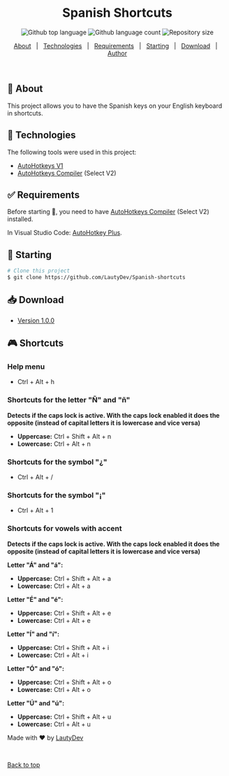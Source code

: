 <h1 align="center">Spanish Shortcuts</h1>

<p align="center">
  <img alt="Github top language" src="https://img.shields.io/github/languages/top/LautyDev/Spanish-shortcuts?color=56BEB8">

  <img alt="Github language count" src="https://img.shields.io/github/languages/count/LautyDev/Spanish-shortcuts?color=56BEB8">

  <img alt="Repository size" src="https://img.shields.io/github/repo-size/LautyDev/Spanish-shortcuts?color=56BEB8">
</p>

<p align="center">
  <a href="#dart-about">About</a> &#xa0; | &#xa0; 
  <a href="#rocket-technologies">Technologies</a> &#xa0; | &#xa0;
  <a href="#white_check_mark-requirements">Requirements</a> &#xa0; | &#xa0;
  <a href="#checkered_flag-starting">Starting</a> &#xa0; | &#xa0;
  <a href="#sparkles-download">Download</a> &#xa0; | &#xa0;
  <a href="https://github.com/LautyDev" target="_blank">Author</a>
</p>

<br>

## :dart: About

This project allows you to have the Spanish keys on your English keyboard in shortcuts.

## :rocket: Technologies

The following tools were used in this project:

- [AutoHotkeys V1](https://www.autohotkey.com/docs/v1/)
- [AutoHotkeys Compiler](https://www.autohotkey.com/) (Select V2)

## :white_check_mark: Requirements

Before starting :checkered_flag:, you need to have [AutoHotkeys Compiler](https://www.autohotkey.com/) (Select V2) installed.

In Visual Studio Code: [AutoHotkey Plus](https://marketplace.visualstudio.com/items?itemName=cweijan.vscode-autohotkey-plus).

## :checkered_flag: Starting

```bash
# Clone this project
$ git clone https://github.com/LautyDev/Spanish-shortcuts
```

## :inbox_tray: Download

- [Version 1.0.0](https://github.com/LautyDev/Spanish-shortcuts/releases/download/App/Spanish.shortcuts.exe)

## :video_game: Shortcuts

### Help menu

- Ctrl + Alt + h

### Shortcuts for the letter "Ñ" and "ñ"

**Detects if the caps lock is active. With the caps lock enabled it does the opposite (instead of capital letters it is lowercase and vice versa)**

- **Uppercase:** Ctrl + Shift + Alt + n
- **Lowercase:** Ctrl + Alt + n

### Shortcuts for the symbol "¿"

- Ctrl + Alt + /

### Shortcuts for the symbol "¡"

- Ctrl + Alt + 1

### Shortcuts for vowels with accent

**Detects if the caps lock is active. With the caps lock enabled it does the opposite (instead of capital letters it is lowercase and vice versa)**

**Letter "Á" and "á":**

- **Uppercase:** Ctrl + Shift + Alt + a
- **Lowercase:** Ctrl + Alt + a

**Letter "É" and "é":**

- **Uppercase:** Ctrl + Shift + Alt + e
- **Lowercase:** Ctrl + Alt + e

**Letter "Í" and "í":**

- **Uppercase:** Ctrl + Shift + Alt + i
- **Lowercase:** Ctrl + Alt + i

**Letter "Ó" and "ó":**

- **Uppercase:** Ctrl + Shift + Alt + o
- **Lowercase:** Ctrl + Alt + o

**Letter "Ú" and "ú":**

- **Uppercase:** Ctrl + Shift + Alt + u
- **Lowercase:** Ctrl + Alt + u

Made with :heart: by <a href="https://github.com/LautyDev" target="_blank">LautyDev</a>

&#xa0;

<a href="#top">Back to top</a>
